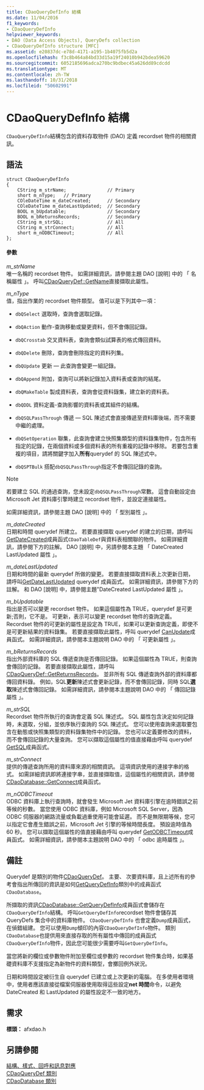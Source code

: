 ```yaml
---
title: CDaoQueryDefInfo 結構
ms.date: 11/04/2016
f1_keywords:
- CDaoQueryDefInfo
helpviewer_keywords:
- DAO (Data Access Objects), QueryDefs collection
- CDaoQueryDefInfo structure [MFC]
ms.assetid: e20837dc-e78d-4171-a195-1b4075fb5d2a
ms.openlocfilehash: f3c8b464a84bd33d15a19f24010b942bdea59620
ms.sourcegitcommit: 6052185696adca270bc9bdbec45a626dd89cdcdd
ms.translationtype: MT
ms.contentlocale: zh-TW
ms.lasthandoff: 10/31/2018
ms.locfileid: "50602991"
---
```

# <a name="cdaoquerydefinfo-structure"></a>CDaoQueryDefInfo 結構

`CDaoQueryDefInfo`結構包含的資料存取物件 (DAO) 定義 recordset 物件的相關資訊。

## <a name="syntax"></a>語法

```
struct CDaoQueryDefInfo
{
    CString m_strName;               // Primary
    short m_nType;   // Primary
    COleDateTime m_dateCreated;      // Secondary
    COleDateTime m_dateLastUpdated;  // Secondary
    BOOL m_bUpdatable;               // Secondary
    BOOL m_bReturnsRecords;          // Secondary
    CString m_strSQL;                // All
    CString m_strConnect;            // All
    short m_nODBCTimeout;            // All
};
```

#### <a name="parameters"></a>參數

*m_strName*<br/>
唯一名稱的 recordset 物件。 如需詳細資訊，請參閱主題 DAO [說明] 中的 「 名稱屬性 」。 呼叫[CDaoQueryDef::GetName](../../mfc/reference/cdaoquerydef-class.md#getname)直接擷取此屬性。

*m_nType*<br/>
值，指出作業的 recordset 物件類型。 值可以是下列其中一項：

- `dbQSelect` 選取時，查詢會選取記錄。

- `dbQAction` 動作-查詢移動或變更資料，但不會傳回記錄。

- `dbQCrosstab` 交叉資料表，查詢會類似試算表的格式傳回資料。

- `dbQDelete` 刪除，查詢會刪除指定的資料列集。

- `dbQUpdate` 更新 — 此查詢會變更一組記錄。

- `dbQAppend` 附加，查詢可以將新記錄加入資料表或查詢的結尾。

- `dbQMakeTable` 製成資料表，查詢會從資料錄集，建立新的資料表。

- `dbQDDL` 資料定義-查詢影響的資料表或其組件的結構。

- `dbQSQLPassThrough` 傳遞 — SQL 陳述式會直接傳遞至資料庫後端，而不需要中繼的處理。

- `dbQSetOperation` 聯集，此查詢會建立快照集類型的資料錄集物件，包含所有指定的記錄，在兩個資料或多個資料表的所有重複的記錄中移除。 若要包含重複的項目，請將關鍵字加入**所有**querydef 的 SQL 陳述式中。

- `dbQSPTBulk` 搭配`dbQSQLPassThrough`指定不會傳回記錄的查詢。

> [!NOTE]
>  若要建立 SQL 的通過查詢，您未設定`dbQSQLPassThrough`常數。 這會自動設定由 Microsoft Jet 資料庫引擎時建立 recordset 物件，並設定連接屬性。

如需詳細資訊，請參閱主題 DAO [說明] 中的 「 型別屬性 」。

*m_dateCreated*<br/>
日期和時間 querydef 所建立。 若要直接擷取 querydef 的建立的日期，請呼叫[GetDateCreated](../../mfc/reference/cdaotabledef-class.md#getdatecreated)成員函式`CDaoTableDef`與資料表相關聯的物件。 如需詳細資訊，請參閱下方的註解。 DAO [說明] 中，另請參閱本主題 「 DateCreated LastUpdated 屬性 」。

*m_dateLastUpdated*<br/>
日期和時間的最新 querydef 所做的變更。 若要直接擷取資料表上次更新日期，請呼叫[GetDateLastUpdated](../../mfc/reference/cdaoquerydef-class.md#getdatelastupdated) querydef 成員函式。 如需詳細資訊，請參閱下方的註解。 和 DAO [說明] 中，請參閱主題"DateCreated LastUpdated 屬性 」。

*m_bUpdatable*<br/>
指出是否可以變更 recordset 物件。 如果這個屬性為 TRUE，querydef 是可更新;否則，它不是。 可更新，表示可以變更 recordset 物件的查詢定義。 Recordset 物件的可更新的屬性是設定為 TRUE，如果可以更新查詢定義，即使不是可更新結果的資料錄集。 若要直接擷取此屬性，呼叫 querydef [CanUpdate](../../mfc/reference/cdaoquerydef-class.md#canupdate)成員函式。 如需詳細資訊，請參閱本主題說明 DAO 中的 「 可更新屬性 」。

*m_bReturnsRecords*<br/>
指出外部資料庫的 SQL 傳遞查詢是否傳回記錄。 如果這個屬性為 TRUE，則查詢會傳回的記錄。 若要直接擷取此屬性，請呼叫[CDaoQueryDef::GetReturnsRecords](../../mfc/reference/cdaoquerydef-class.md#getreturnsrecords)。 並非所有 SQL 傳遞查詢外部的資料庫都傳回資料錄。 例如，SQL**更新**陳述式會更新記錄，而不會傳回記錄，同時 SQL**選取**陳述式會傳回記錄。 如需詳細資訊，請參閱本主題說明 DAO 中的 「 傳回記錄屬性 」。

*m_strSQL*<br/>
Recordset 物件所執行的查詢會定義 SQL 陳述式。 SQL 屬性包含決定如何記錄時，未選取，分組，並依序執行查詢的 SQL 陳述式。 您可以使用查詢來選取要包含在動態或快照集類型的資料錄集物件中的記錄。 您也可以定義要修改的資料，而不會傳回記錄的大量查詢。 您可以擷取這個屬性的值直接藉由呼叫 querydef [GetSQL](../../mfc/reference/cdaoquerydef-class.md#getsql)成員函式。

*m_strConnect*<br/>
提供的傳遞查詢所用的資料庫來源的相關資訊。 這項資訊使用的連接字串的格式。 如需詳細資訊即將連接字串，並直接擷取值，這個屬性的相關資訊，請參閱[CDaoDatabase::GetConnect](../../mfc/reference/cdaodatabase-class.md#getconnect)成員函式。

*m_nODBCTimeout*<br/>
ODBC 資料庫上執行查詢時，就會發生 Microsoft Jet 資料庫引擎在逾時錯誤之前等候的秒數。 當您使用 ODBC 資料庫，例如 Microsoft SQL Server，因為 ODBC 伺服器的網路流量或負載過重使用可能會延遲。 而不是無限期等候，您可以指定它會產生錯誤之前，Microsoft Jet 引擎的等候時間長度。 預設逾時值為 60 秒。 您可以擷取這個屬性的值直接藉由呼叫 querydef [GetODBCTimeout](../../mfc/reference/cdaoquerydef-class.md#getodbctimeout)成員函式。 如需詳細資訊，請參閱本主題說明 DAO 中的 「 odbc 逾時屬性 」。

## <a name="remarks"></a>備註

Querydef 是類別的物件[CDaoQueryDef](../../mfc/reference/cdaoquerydef-class.md)。 主要、 次要資料庫，且上述所有的參考會指出所傳回的資訊是如何[GetQueryDefInfo](../../mfc/reference/cdaodatabase-class.md#getquerydefinfo)類別中的成員函式`CDaoDatabase`。

所擷取的資訊[CDaoDatabase::GetQueryDefInfo](../../mfc/reference/cdaodatabase-class.md#getquerydefinfo)成員函式會儲存在`CDaoQueryDefInfo`結構。 呼叫`GetQueryDefInfo`recordset 物件會儲存其 QueryDefs 集合中的資料庫物件。 `CDaoQueryDefInfo` 也會定義`Dump`成員函式，在偵錯組建。 您可以使用`Dump`傾印的內容`CDaoQueryDefInfo`物件。 類別`CDaoDatabase`也提供用來直接存取的所有屬性中傳回的成員函式`CDaoQueryDefInfo`物件，因此您可能很少需要呼叫`GetQueryDefInfo`。

當您將新的欄位或參數物件附加至欄位或參數的 recordset 物件集合時，如果基礎資料庫不支援指定為新物件的資料類型，會擲回例外狀況。

日期和時間設定被衍生自 querydef 已建立或上次更新的電腦。 在多使用者環境中，使用者應該直接從檔案伺服器使用取得這些設定**net 時間**命令，以避免 DateCreated 和 LastUpdated 的屬性設定不一致的地方。

## <a name="requirements"></a>需求

**標頭：** afxdao.h

## <a name="see-also"></a>另請參閱

[結構、樣式、回呼和訊息對應](../../mfc/reference/structures-styles-callbacks-and-message-maps.md)<br/>
[CDaoQueryDef 類別](../../mfc/reference/cdaoquerydef-class.md)<br/>
[CDaoDatabase 類別](../../mfc/reference/cdaodatabase-class.md)
